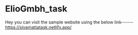 # ElioGmbh_task
Hey you can visit the sample website using the below link------https://sivamattatask.netlify.app/
